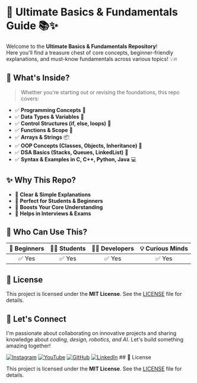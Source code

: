 # 🚀 Ultimate Basics & Fundamentals Guide 📚✨

Welcome to the **Ultimate Basics & Fundamentals Repository**!  
Here you'll find a treasure chest of core concepts, beginner-friendly explanations, and must-know fundamentals across various topics! 💡🔥


## 📌 What's Inside?

> Whether you're starting out or revising the foundations, this repo covers:

- ✅ **Programming Concepts** 🧠  
- ✅ **Data Types & Variables** 🧮  
- ✅ **Control Structures (if, else, loops)** 🔁  
- ✅ **Functions & Scope** 🔧  
- ✅ **Arrays & Strings** 📦  
- ✅ **OOP Concepts (Classes, Objects, Inheritance)** 🧬  
- ✅ **DSA Basics (Stacks, Queues, LinkedList)** 🧱  
- ✅ **Syntax & Examples in C, C++, Python, Java** 💻  



## ✨ Why This Repo?

- 📘 **Clear & Simple Explanations**  
- 🎯 **Perfect for Students & Beginners**  
- 🧠 **Boosts Your Core Understanding**  
- 💼 **Helps in Interviews & Exams**  



## 🌟 Who Can Use This?

| 👦 Beginners | 👩‍🎓 Students | 🧑‍💻 Developers | 💡 Curious Minds |
|:-----------:|:-------------:|:--------------:|:----------------:|
| ✅ Yes       | ✅ Yes         | ✅ Yes          | ✅ Yes            |


## 📜 License

This project is licensed under the **MIT License**. See the [LICENSE](LICENSE) file for details.

## 🌟 Let's Connect



I'm passionate about collaborating on innovative projects and sharing knowledge about *coding, design, robotics, and AI*. Let's build something amazing together!  



 [![Instagram](https://img.icons8.com/fluency/48/instagram-new.png)](https://www.instagram.com/sumittech_360)  [![YouTube](https://img.icons8.com/fluency/48/youtube-play.png)](https://youtube.com/channel/UCiPxbNaC7dloVut6Jc5xHIQ)  [![GitHub](https://img.icons8.com/fluency/48/github.png)](https://github.com/InnovativeSumit)  [![LinkedIn](https://img.icons8.com/fluency/48/linkedin.png)](https://www.linkedin.com/in/sumit-pal-40511a339) ## 📜 License

This project is licensed under the **MIT License**. See the [LICENSE](LICENSE) file for details.




